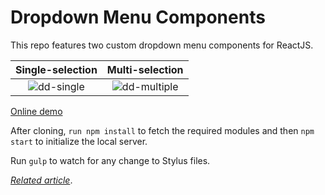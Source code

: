 # Dropdown Menu Components

This repo features two custom dropdown menu components for ReactJS.

__Single-selection__       |  __Multi-selection__
:-------------------------:|:-------------------------:
![dd-single](https://user-images.githubusercontent.com/22943912/45922263-37477780-bec7-11e8-81dd-f85e53f8687b.gif)  |  ![dd-multiple](https://user-images.githubusercontent.com/22943912/45922265-40d0df80-bec7-11e8-9f6a-53eb8341592b.gif)


[Online demo](https://dbilgili.github.io/Custom-ReactJS-Dropdown-Components/index.html)

After cloning, `run npm install` to fetch the required modules and then `npm start` to initialize the local server.

Run `gulp` to watch for any change to Stylus files.

[_Related article_](https://blog.logrocket.com/building-a-custom-dropdown-menu-component-for-react-e94f02ced4a1).

